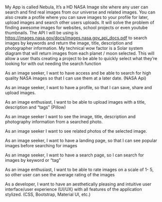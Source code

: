 My App is called Nebula, It’s a HD NASA Image site where any user can search and find real images from our universe and related images. You can also create a profile where you can save images to your profile for later, upload images and search other users uploads.
It will solve the problem of finding awesome images for websites, school projects or even youtube thumbnails.
The API I will be using is https://images.nasa.gov/docs/images.nasa.gov_api_docs.pdf to search images by keywords and return the image, title, description and photographer information.
My technical wow factor is a Solar system diagram that will return images from each planet / moon selected. This will allow a user thats creating a project to be able to quickly select what they’re looking for with out needing the search function

As an image seeker, I want to have access and be able to search for 
high quality NASA images so that I can use them at a later date. (NASA Api)

As an image seeker, I want to have a profile, so that I can save, share and
upload images.

As an image enthusiast, I want to be able to upload images with a title, 
description and “tags” (Pillow)

As an image seeker I want to see the image, title, description and 
photography information from a searched photo.

As an image seeker I want to see related photos of the selected image.

As an image seeker, I want to have a landing page, so that I can see 
popular images before searching for images

As an image seeker, I want to have a search page, so I can search for 
images by keyword or “tag”

As an image enthusiast, I want to be able to rate images on a scale of 1-
5, so other user can see the average rating of the images

As a developer, I want to have an aesthetically pleasing and intuitive user 
interface/user experience (UI/UX) with all features of the application stylized. (CSS, 
Bootstrap, Material UI, etc.)  
